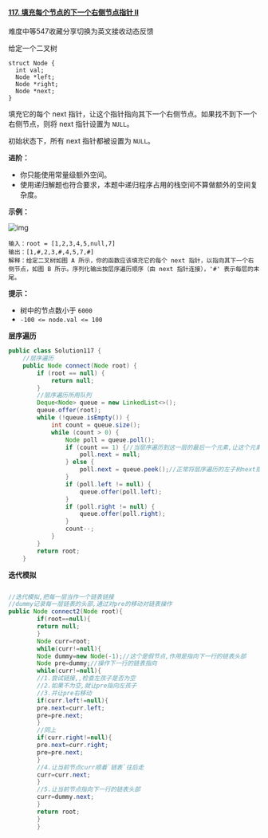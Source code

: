 #### [117. 填充每个节点的下一个右侧节点指针 II](https://leetcode.cn/problems/populating-next-right-pointers-in-each-node-ii/)

难度中等547收藏分享切换为英文接收动态反馈

给定一个二叉树

```
struct Node {
  int val;
  Node *left;
  Node *right;
  Node *next;
}
```

填充它的每个 next 指针，让这个指针指向其下一个右侧节点。如果找不到下一个右侧节点，则将 next 指针设置为 `NULL`。

初始状态下，所有 next 指针都被设置为 `NULL`。

**进阶：**

- 你只能使用常量级额外空间。
- 使用递归解题也符合要求，本题中递归程序占用的栈空间不算做额外的空间复杂度。

**示例：**

![img](https://assets.leetcode-cn.com/aliyun-lc-upload/uploads/2019/02/15/117_sample.png)

```
输入：root = [1,2,3,4,5,null,7]
输出：[1,#,2,3,#,4,5,7,#]
解释：给定二叉树如图 A 所示，你的函数应该填充它的每个 next 指针，以指向其下一个右侧节点，如图 B 所示。序列化输出按层序遍历顺序（由 next 指针连接），'#' 表示每层的末尾。
```

**提示：**

- 树中的节点数小于 `6000`
- `-100 <= node.val <= 100`

**层序遍历**

```java
public class Solution117 {
    //层序遍历
    public Node connect(Node root) {
        if (root == null) {
            return null;
        }
        //层序遍历所用队列
        Deque<Node> queue = new LinkedList<>();
        queue.offer(root);
        while (!queue.isEmpty()) {
            int count = queue.size();
            while (count > 0) {
                Node poll = queue.poll();
                if (count == 1) {//当层序遍历到这一层的最后一个元素,让这个元素的next为null
                    poll.next = null;
                } else {
                    poll.next = queue.peek();//正常将层序遍历的左子树next指向右子树
                }
                if (poll.left != null) {
                    queue.offer(poll.left);
                }
                if (poll.right != null) {
                    queue.offer(poll.right);
                }
                count--;
            }
        }
        return root;
    }

```

**迭代模拟**

```java

//迭代模拟,把每一层当作一个链表链接
//dummy记录每一层链表的头部,通过对pre的移动对链表操作
public Node connect2(Node root){
        if(root==null){
        return null;
        }
        Node curr=root;
        while(curr!=null){
        Node dummy=new Node(-1);//这个是假节点,作用是指向下一行的链表头部
        Node pre=dummy;//操作下一行的链表指向
        while(curr!=null){
        //1.尝试链接,,检查左孩子是否为空
        //2.如果不为空,就让pre指向左孩子
        //3.并让pre右移动
        if(curr.left!=null){
        pre.next=curr.left;
        pre=pre.next;
        }
        //同上
        if(curr.right!=null){
        pre.next=curr.right;
        pre=pre.next;
        }
        //4.让当前节点curr顺着`链表`往后走
        curr=curr.next;
        }
        //5.让当前节点指向下一行的链表头部
        curr=dummy.next;
        }
        return root;
        }
        }
```